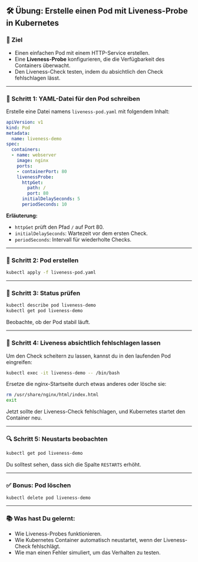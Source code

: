 ## 🛠️ **Übung: Erstelle einen Pod mit Liveness-Probe in Kubernetes**

### 🎯 Ziel

* Einen einfachen Pod mit einem HTTP-Service erstellen.
* Eine **Liveness-Probe** konfigurieren, die die Verfügbarkeit des Containers überwacht.
* Den Liveness-Check testen, indem du absichtlich den Check fehlschlagen lässt.

---

### 🧩 Schritt 1: YAML-Datei für den Pod schreiben

Erstelle eine Datei namens `liveness-pod.yaml` mit folgendem Inhalt:

```yaml
apiVersion: v1
kind: Pod
metadata:
  name: liveness-demo
spec:
  containers:
  - name: webserver
    image: nginx
    ports:
    - containerPort: 80
    livenessProbe:
      httpGet:
        path: /
        port: 80
      initialDelaySeconds: 5
      periodSeconds: 10
```

**Erläuterung:**

* `httpGet` prüft den Pfad `/` auf Port 80.
* `initialDelaySeconds`: Wartezeit vor dem ersten Check.
* `periodSeconds`: Intervall für wiederholte Checks.

---

### 🧩 Schritt 2: Pod erstellen

```bash
kubectl apply -f liveness-pod.yaml
```

---

### 🧩 Schritt 3: Status prüfen

```bash
kubectl describe pod liveness-demo
kubectl get pod liveness-demo
```

Beobachte, ob der Pod stabil läuft.

---

### 🧪 Schritt 4: Liveness absichtlich fehlschlagen lassen

Um den Check scheitern zu lassen, kannst du in den laufenden Pod eingreifen:

```bash
kubectl exec -it liveness-demo -- /bin/bash
```

Ersetze die nginx-Startseite durch etwas anderes oder lösche sie:

```bash
rm /usr/share/nginx/html/index.html
exit
```

Jetzt sollte der Liveness-Check fehlschlagen, und Kubernetes startet den Container neu.

---

### 🔍 Schritt 5: Neustarts beobachten

```bash
kubectl get pod liveness-demo
```

Du solltest sehen, dass sich die Spalte `RESTARTS` erhöht.

---

### ✅ Bonus: Pod löschen

```bash
kubectl delete pod liveness-demo
```

---

### 📚 Was hast Du gelernt:

* Wie Liveness-Probes funktionieren.
* Wie Kubernetes Container automatisch neustartet, wenn der Liveness-Check fehlschlägt.
* Wie man einen Fehler simuliert, um das Verhalten zu testen.
